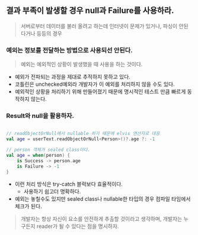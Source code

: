 
## 결과 부족이 발생할 경우 null과 Failure를 사용하라.

> 서버로부터 데이터를 불러 올려고 하는데 인터넷이 문제가 있거나, 파싱이 안된다거나 등등의 경우 

### 예외는 정보를 전달하는 방법으로 사용되선 안된다.

> 예외는 예외적인 상황이 발생했을 때 사용을 하는 것이다.

- 예외가 전파되는 과정을 제대로 추적하지 못하고 있다.
- 코틀린은 unchecked예외라 개발자가 이 예외를 처리하지 않을 수도 있다.
- 예외적인 상황을 처리하기 위해 만들어졌기 때문에 명시적인 테스트 만큼 빠르게 동작하지 않는다.

### Result와 null을 활용하자.

```kotlin

// readObjectOrNull에서 nullable 하기 때문에 elvis 연산자로 대응
val age = userText.readObjectOrNull<Person>()?.age ?: -1

// person 객체가 sealed class이다.
val age = when(person) {
    is Success -> person.age
    is Failure -> -1
}
```

- 이런 처리 방식은 try-catch 블럭보다 효율적이다.
  - 사용하기 쉽고더 명확하다.
- 예외는 놓칠수도 있지만 sealed class나 nullable한 타입의 경우 컴파일 타임에서 체크가 된다.

> 개발자는 항상 자신이 요소를 안전하게 추출할 것이라고 생각하며, 개발자는 누구든지 reader가 될 수 있다는 점을 명시하자.